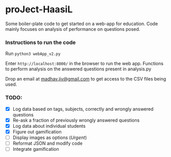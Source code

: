 # proJect-HaasiL

Some boiler-plate code to get started on a web-app for education. 
Code mainly focuses on analysis of performance on questions posed.

### Instructions to run the code
Run `python3 webApp_v2.py` 

Enter `http://localhost:8000/` in the browser to run the web app.
Functions to perform analysis on the answered questions present in analysis.py

Drop an email at madhav.jiv@gmail.com to get access to the CSV files being used. 

### TODO: 
- [x] Log data based on tags, subjects, correctly and wrongly answered questions  
- [x] Re-ask a fraction of previously wrongly answered questions  
- [x] Log data about individual students  
- [x] Figure out gamification  
- [ ] Display images as options (*Urgent*)  
- [ ] Reformat JSON and modify code  
- [ ] Integrate gamification   
